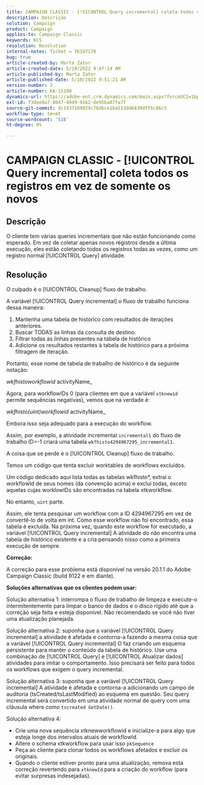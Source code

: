 ```yaml
---
title: CAMPAIGN CLASSIC - [!UICONTROL Query incremental] coleta todos os registros em vez de somente os novos
description: Descrição
solution: Campaign
product: Campaign
applies-to: Campaign Classic
keywords: KCS
resolution: Resolution
internal-notes: Ticket = TK197178
bug: true
article-created-by: Marta Zator
article-created-date: 5/10/2022 9:47:14 AM
article-published-by: Marta Zator
article-published-date: 5/10/2022 9:51:21 AM
version-number: 2
article-number: KA-15190
dynamics-url: https://adobe-ent.crm.dynamics.com/main.aspx?forceUCI=1&pagetype=entityrecord&etn=knowledgearticle&id=ad8bd527-46d0-ec11-a7b5-00224809c101
exl-id: f3dee0a7-8047-4949-9162-de95ba07fa7f
source-git-commit: dc1937169029c76dbce1ba513dd6430dffbc86c5
workflow-type: tm+mt
source-wordcount: '516'
ht-degree: 0%

---
```


# CAMPAIGN CLASSIC - [!UICONTROL Query incremental] coleta todos os registros em vez de somente os novos

## Descrição

O cliente tem várias queries incrementais que não estão funcionando como esperado. Em vez de coletar apenas novos registros desde a última execução, eles estão coletando todos os registros todas as vezes, como um registro normal [!UICONTROL Query] atividade.

## Resolução

O culpado é o [!UICONTROL Cleanup] fluxo de trabalho.

A variável [!UICONTROL Query incremental] o fluxo de trabalho funciona dessa maneira:

1. Mantenha uma tabela de histórico com resultados de iterações anteriores.
1. Buscar TODAS as linhas da consulta de destino.
1. Filtrar todas as linhas presentes na tabela de histórico
1. Adicione os resultados restantes à tabela de histórico para a próxima filtragem de iteração.

Portanto, esse nome de tabela de trabalho de histórico é da seguinte notação:

*wkfhistoworkflowid* activityName_

Agora, para workflowIDs 0 (para clientes em que a variável `xtknewid` permite sequências negativas), vemos que na verdade é:

*wkfhisto(uint)workflowid* activityName_

Embora isso seja adequado para a execução do workflow.

Assim, por exemplo, a atividade incremental `incremental1` do fluxo de trabalho ID=-1 criará uma tabela `wkfhisto4294967295_incremental1`.

A coisa que se perde é o [!UICONTROL Cleanup] fluxo de trabalho.

Temos um código que tenta excluir worktables de workflows excluídos.

Um código dedicado aqui lista todas as tabelas wkfhisto\*, extrai o workflowId de seus nomes (da convenção acima) e exclui todas, exceto aquelas cujas worklowIDs são encontradas na tabela xtkworkflow.

No entanto, `uint` parte.

Assim, ele tenta pesquisar um workflow com a ID 4294967295 em vez de convertê-lo de volta em int. Como esse workflow não foi encontrado, essa tabela é excluída. Na próxima vez, quando este workflow for executado, a variável [!UICONTROL Query incremental] A atividade do não encontra uma tabela de histórico existente e a cria pensando nisso como a primeira execução de sempre.

<b>Correção:</b>

A correção para esse problema está disponível na versão 20.1.1 do Adobe Campaign Classic (build 9122 e em diante).

<b>Soluções alternativas que os clientes podem usar:</b>

Solução alternativa 1: interrompa o fluxo de trabalho de limpeza e execute-o intermitentemente para limpar o banco de dados e o disco rígido até que a correção seja feita e esteja disponível. Não recomendado se você não tiver uma atualização planejada.

Solução alternativa 2: suponha que a variável [!UICONTROL Query incremental] a atividade é afetada e contorna-a fazendo a mesma coisa que a variável [!UICONTROL Query incremental] O faz criando um esquema persistente para manter o conteúdo da tabela de histórico. Use uma combinação de [!UICONTROL Query] e [!UICONTROL Atualizar dados] atividades para imitar o comportamento. Isso precisará ser feito para todos os workflows que exigem o query incremental.

Solução alternativa 3: suponha que a variável [!UICONTROL Query incremental] A atividade é afetada e contorna-a adicionando um campo de auditoria (tsCreated/tsLastModified) ao esquema em questão. Seu query incremental será convertido em uma atividade normal de query com uma cláusula where como `tscreated GetDate()`.

Solução alternativa 4:

- Crie uma nova sequência xtknewworkflowid e inicialize-a para algo que esteja longe dos intervalos atuais de workflowId.
- Altere o schema xtkworkflow para usar isso `pkSequence`
- Peça ao cliente para clonar todos os workflows afetados e excluir os originais.
- Quando o cliente estiver pronto para uma atualização, remova esta correção revertendo para `xtknewId` para a criação do workflow (para evitar surpresas indesejadas).
